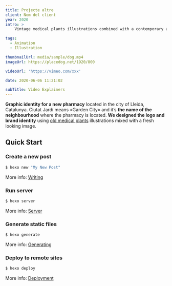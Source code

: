 ```yaml
---
title: Projecte altre
client: Nom del client
year: 2020
intro: > 
	Vintage medical plants illustrations combined with a contemporary aesthetics for the identity of a new pharmacy with a special focus on natural products.

tags:
  - Animation
  - Illustration

thumbnailUrl: media/sample/dog.mp4
imageUrl: https://placedog.net/1920/800

videoUrl: 'https://vimeo.com/xxx'

date: 2020-06-06 11:21:02

subTitle: Video Explainers
---
```


**Graphic identity for a new pharmacy** located in the city of Lleida, Catalunya.
Ciutat Jardí means «Garden City» and it’s **the name of the neighbourhood** where the pharmacy is located.
**We designed the logo and brand identity** using [old medical plants](#) illustrations mixed with a fresh looking image.

## Quick Start

### Create a new post

``` bash
$ hexo new "My New Post"
```

More info: [Writing](https://hexo.io/docs/writing.html)

### Run server

``` bash
$ hexo server
```

More info: [Server](https://hexo.io/docs/server.html)

### Generate static files

``` bash
$ hexo generate
```

More info: [Generating](https://hexo.io/docs/generating.html)

### Deploy to remote sites

``` bash
$ hexo deploy
```

More info: [Deployment](https://hexo.io/docs/deployment.html)
